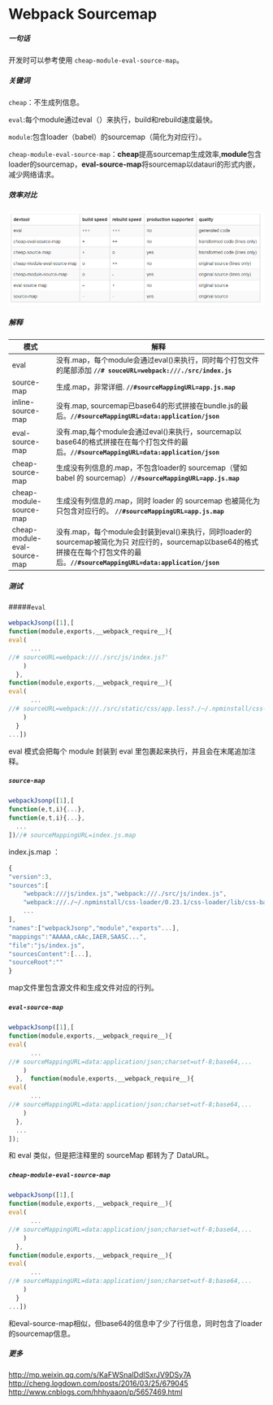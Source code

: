 # Webpack Sourcemap

##### 一句话
开发时可以参考使用 `cheap-module-eval-source-map`。


##### 关键词
`cheap`：不生成列信息。

`eval`:每个module通过eval（）来执行，build和rebuild速度最快。

`module`:包含loader（babel）的sourcemap（简化为对应行）。

`cheap-module-eval-source-map`：<b>cheap</b>提高sourcemap生成效率,<b>module</b>包含loader的sourcemap，<b>eval-source-map</b>将sourcemap以datauri的形式内嵌，减少网络请求。

##### 效率对比
<img src="./images/webpack-sourcemap-rate.png" />

##### 解释
| 模式                         | 解释                                                                                                                       |
|------------------------------|----------------------------------------------------------------------------------------------------------------------------|
| eval                         | 没有.map，每个module会通过eval()来执行，同时每个打包文件的尾部添加 **`//# souceURL=webpack:///./src/index.js`**                                     |
| source-map                   | 生成.map，非常详细.  **`//#sourceMappingURL=app.js.map`**                                                                                                      |
| inline-source-map            | 没有.map, sourcemap已base64的形式拼接在bundle.js的最后。**`//#sourceMappingURL=data:application/json`**                                                                    |
| eval-source-map              | 没有.map,每个module会通过eval()来执行，sourcemap以base64的格式拼接在在每个打包文件的最后。**`//#sourceMappingURL=data:application/json`**                                                |
| cheap-source-map             | 生成没有列信息的.map，不包含loader的 sourcemap（譬如 babel 的 sourcemap）**`//#sourceMappingURL=app.js.map`**                                                   |
| cheap-module-source-map      | 生成没有列信息的.map，同时 loader 的 sourcemap 也被简化为只包含对应行的。 **`//#sourceMappingURL=app.js.map`**                                                  |
| cheap-module-eval-source-map | 没有.map，每个module会封装到eval()来执行，同时loader的sourcemap被简化为只 对应行的，sourcemap以base64的格式拼接在在每个打包文件的最后。**`//#sourceMappingURL=data:application/json`**   |


##### 测试

#####`eval`
```js
webpackJsonp([1],[  
function(module,exports,__webpack_require__){    
eval(
      ...      
//# sourceURL=webpack:///./src/js/index.js?'
    )
  },  
function(module,exports,__webpack_require__){    
eval(
      ...      
//# sourceURL=webpack:///./src/static/css/app.less?./~/.npminstall/css-loader/0.23.1/css-loader!./~/.npminstall/postcss-loader/1.1.1/postcss-loader!./~/.npminstall/less-loader/2.2.3/less-loader'
    )
  }
...])
```

eval 模式会把每个 module 封装到 eval 里包裹起来执行，并且会在末尾追加注释。

##### `source-map`
```js
webpackJsonp([1],[  
function(e,t,i){...},  
function(e,t,i){...},  
  ...
])//# sourceMappingURL=index.js.map
```
index.js.map ：
```js
{  
"version":3,  
"sources":[
    "webpack:///js/index.js","webpack:///./src/js/index.js",    
    "webpack:///./~/.npminstall/css-loader/0.23.1/css-loader/lib/css-base.js",
    ...
],  
"names":["webpackJsonp","module","exports"...], 
"mappings":"AAAAA,cAAc,IAER,SAASC...",  
"file":"js/index.js",  
"sourcesContent":[...],  
"sourceRoot":""
}
```
map文件里包含源文件和生成文件对应的行列。

##### `eval-source-map`
```js
webpackJsonp([1],[  
function(module,exports,__webpack_require__){    
eval(
      ...      
//# sourceMappingURL=data:application/json;charset=utf-8;base64,...
    )
  },  function(module,exports,__webpack_require__){    
eval(
      ...      
//# sourceMappingURL=data:application/json;charset=utf-8;base64,...
    )
  },
  ...
]);
```
和 eval 类似，但是把注释里的 sourceMap 都转为了 DataURL。


##### `cheap-module-eval-source-map`
```js
webpackJsonp([1],[  
function(module,exports,__webpack_require__){    
eval(
      ...      
//# sourceMappingURL=data:application/json;charset=utf-8;base64,...
    )
  },  
function(module,exports,__webpack_require__){    
eval(
      ...      
//# sourceMappingURL=data:application/json;charset=utf-8;base64,...
    )
  }
...])
```
和eval-source-map相似，但base64的信息中了少了行信息，同时包含了loader的sourcemap信息。


##### 更多
http://mp.weixin.qq.com/s/KaFWSnaIDdISxrJV9DSy7A
http://cheng.logdown.com/posts/2016/03/25/679045
http://www.cnblogs.com/hhhyaaon/p/5657469.html


